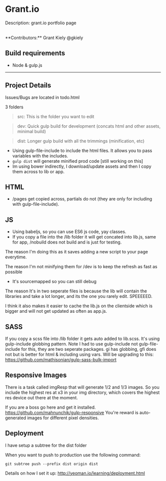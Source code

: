 Grant.io
=================
Description: grant.io portfolio page

<br>
**Contributors:**
Grant Kiely @gkiely

Build requirements
----
* Node & gulp.js
------------




Project Details
---
Issues/Bugs are located in todo.html


3 folders
>src: This is the folder you want to edit


>dev: Quick gulp build for development (concats html and other assets, minimal build)


>dist: Longer gulp build with all the trimmings (minification, etc)

* Using gulp-file-include to include the html files. It allows you to pass variables with the includes.
* `gulp dist` will generate minified prod code [still working on this]
* Im using bower indirectly, I download/update assets and then I copy them across to lib or app.

HTML
---
* /pages get copied across, partials do not (they are only for including with gulp-file-include).

JS
---
* Using babeljs, so you can use ES6 js code, yay classes.
* If you copy a file into the /lib folder it will get concated into lib.js, same for app, /nobuild does not build and is just for testing.

The reason I'm doing this as it saves adding a new script to your page everytime.

The reason I'm not minifying them for /dev is to keep the refresh as fast as possible
 - It's sourcemapped so you can still debug

The reason It's in two seperate files is because the lib will contain the libraries and take a lot longer, and its the one you rarely edit. SPEEEEED.

I think it also makes it easier to cache the lib.js on the clientside which is bigger and will not get updated as often as app.js.


SASS
---
If you copy a scss file into /lib folder it gets auto added to lib.scss. It's using gulp-include globbing pattern. Note I had to use gulp-include not gulp-file-include for this, they are two seperate packages. gi has globbing, gfi does not but is better for html & including using vars.
Will be upgrading to this: https://github.com/mathisonian/gulp-sass-bulk-import

Responsive Images
---
There is a task called imgResp that will generate 1/2 and 1/3 images.
So you include the highest res at x3 in your img directory, which covers the highest res device out there at the moment.

If you are a boss go here and get it installed. https://github.com/mahnunchik/gulp-responsive
You're reward is auto-generated images for different pixel densities.



Deployment
------
I have setup a subtree for the dist folder

When you want to push to production use the following command:

`git subtree push --prefix dist origin dist`

Details on how I set it up:
http://yeoman.io/learning/deployment.html